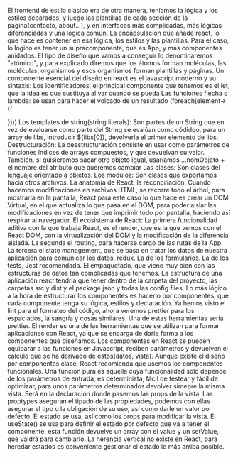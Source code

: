 El frontend de estilo clásico era de otra manera, teníamos la lógica y los estilos separados, y luego las plantillas de cada sección de la página(contacto, about...), y en interfaces más complicadas, más lógicas diferenciadas y una lógica común.
La encapsulación que añade react, lo que hace es contener en esa lógica, los estilos y las plantillas. Para el caso, lo lógico es tener un supracomponente, que es App, y más componentes anidados.
El tipo de diseño que vamos a conseguir lo denominaremos "atómico", y para explicarlo diremos que los átomos forman moléculas, las moléculas, organismos y esos organismos forman plantillas y páginas.
Un componente esencial del diseño en react es el javascript moderno y su sintaxis:
Los identificadores: el principal componente que tenemos es el let, que la idea es que sustituya al var cuando se pueda
Las funciones flecha o lambda: se usan para hacer el volcado de un resultado (foreach(element-> ({

}))) 
Los templates de string(string literals): Son partes de un String que en vez de evaluarse como parte del String se evalúan como códidgo, para un array de libs, introducir ${libs[0]}, devolvería el primer elemento de libs.
Destructuración: La deestructuración consiste en usar como parámetros de funciones índices de arrays compuestos, y que devuelvan su valor. También, si quisieramos sacar otro objeto igual, usaríamos ...nomObjeto + el nombre del atributo que queremos cambiar
Las clases: Son clases del lenguaje orientado a objetos.
Los modulos: Son clases que exportamos hacia otros archivos.
La anatomía de React, la reconciliación:
Cuando hacemos modificaciones en archivos HTML, se recorre todo el árbol, para mostrarla en la pantalla, React para este caso lo que hace es crear un DOM Virtual, en el que actualiza lo que pasa en el DOM, para poder aislar las modificaciones en vez de tener que imprimir todo por pantalla, haciendo así respirar al navegador.
El ecosistema de React:
La primera funcionalidad aditiva con la que trabaja React, es el render, que es la que vemos con el React DOM, con la virtualización del DOM y la modificación de la diferencia aislada.
La segunda el routing, para hacerse cargo de las rutas de la App.
La tercera el state management, que se basa en tratar los datos de nuestra aplicación para comunicar los datos, redux.
La de los formularios.
La de los tests, Jest recomendada.
El empaquetado, que viene muy bien con las estructuras de datos tan complicadas que tenemos.
La estructura de una aplicación react tendría que tener dentro de la carpeta del proyecto, las carpetas src y dist y el package.json y todas las config files.
Lo más lógico a la hora de estructurar los componentes es hacerlo por componentes, que cada componente tenga su lógica, estilos y declaración.
Ya hemos visto el lint para el formateo del código, ahora veremos prettier para los espaciados, la sangría y cosas similares. Una de estas herramientas sería prettier.
El render es una de las herramientas que se utilizan para formar aplicaciones con React, ya que se encarga de darle forma a los componentes que diseñamos. Los componentes en React se pueden equiparar a las funciones en Javascript, reciben parámetros y devuelven el cálculo que se ha derivado de estos(datos, vista).
Aunque existe el diseño por componentes clase, React recomienda que usemos los componentes funcionales.
Una función pura es aquella cuya funcionalidad solo depende de los parámetros de entrada, es determinista, fácil de testear y fácil de optimizar, para unos parámetros determinados devolver simepre la misma vista. Será en la declaración donde pasemos las props de la vista. Las proptypes aseguran el tipado de las propiedades, podemos con ellas asegurar el tipo o la obligación de su uso, así como darle un valor por defecto.
El estado se usa, así como los props para modificar la vista. El useState() se usa para definir el estado por defecto que va a tener el componente, esta función devuelve un array con el value y un setValue, que valdrá para cambiarlo.
La herencia vertical no existe en React, para heredar estados es conveniente gestionar el estado lo más arriba posible.